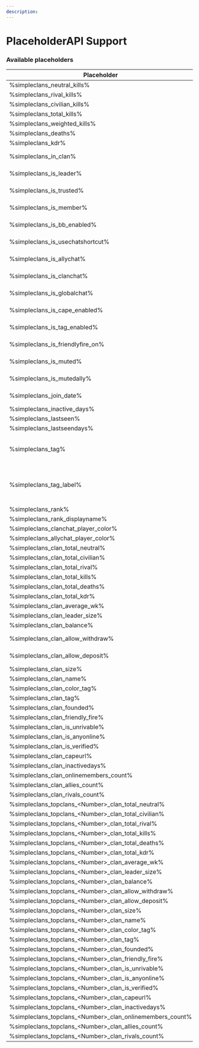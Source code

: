 ```yaml
---
description:
---
```


# PlaceholderAPI Support

### Available placeholders

| Placeholder | Result | Description |
| --- | --- | --- |
|%simpleclans_neutral_kills%|INTEGER||
|%simpleclans_rival_kills%|INTEGER||
|%simpleclans_civilian_kills%|INTEGER||
|%simpleclans_total_kills%|INTEGER||
|%simpleclans_weighted_kills%|INTEGER||
|%simpleclans_deaths%|INTEGER||
|%simpleclans_kdr%|FLOAT||
|%simpleclans_in_clan%|BOOLEAN (YES/NO)||
|%simpleclans_is_leader%|BOOLEAN (YES/NO)||
|%simpleclans_is_trusted%|BOOLEAN (YES/NO)||
|%simpleclans_is_member%|BOOLEAN (YES/NO)||
|%simpleclans_is_bb_enabled%|BOOLEAN (YES/NO)||
|%simpleclans_is_usechatshortcut%|BOOLEAN (YES/NO)||
|%simpleclans_is_allychat%|BOOLEAN (YES/NO)||
|%simpleclans_is_clanchat%|BOOLEAN (YES/NO)||
|%simpleclans_is_globalchat%|BOOLEAN (YES/NO)||
|%simpleclans_is_cape_enabled%|BOOLEAN (YES/NO)||
|%simpleclans_is_tag_enabled%|BOOLEAN (YES/NO)||
|%simpleclans_is_friendlyfire_on%|BOOLEAN (YES/NO)||
|%simpleclans_is_muted%|BOOLEAN (YES/NO)||
|%simpleclans_is_mutedally%|BOOLEAN (YES/NO)||
|%simpleclans_join_date%|DATE|Month, Day, Year, Hour|
|%simpleclans_inactive_days%|INTEGER||
|%simpleclans_lastseen%|INTEGER||
|%simpleclans_lastseendays%|INTEGER||
|%simpleclans_tag%|STRING|lowerscored Clan tag without color||
|%simpleclans_tag_label%|STRING|Clan tag with correct mayus, color and at the end &c|
|%simpleclans_rank%|STRING||
|%simpleclans_rank_displayname%|STRING||
|%simpleclans_clanchat_player_color%|||
|%simpleclans_allychat_player_color%|||
|%simpleclans_clan_total_neutral%|INTEGER||
|%simpleclans_clan_total_civilian%|INTEGER||
|%simpleclans_clan_total_rival%|INTEGER||
|%simpleclans_clan_total_kills%|INTEGER||
|%simpleclans_clan_total_deaths%|INTEGER||
|%simpleclans_clan_total_kdr%|FLOAT||
|%simpleclans_clan_average_wk%|INTEGER||
|%simpleclans_clan_leader_size%|INTEGER||
|%simpleclans_clan_balance%|INTEGER||
|%simpleclans_clan_allow_withdraw%|BOOLEAN (YES/NO)||
|%simpleclans_clan_allow_deposit%|BOOLEAN (YES/NO)||
|%simpleclans_clan_size%|INTEGER|||
|%simpleclans_clan_name%|STRING|||
|%simpleclans_clan_color_tag%|||
|%simpleclans_clan_tag%|||
|%simpleclans_clan_founded%|||
|%simpleclans_clan_friendly_fire%|||
|%simpleclans_clan_is_unrivable%|||
|%simpleclans_clan_is_anyonline%|||
|%simpleclans_clan_is_verified%|||
|%simpleclans_clan_capeurl%|||
|%simpleclans_clan_inactivedays%|||
|%simpleclans_clan_onlinemembers_count%|||
|%simpleclans_clan_allies_count%|||
|%simpleclans_clan_rivals_count%|||
|%simpleclans_topclans_\<Number>_clan_total_neutral%|||
|%simpleclans_topclans_\<Number>_clan_total_civilian%|||
|%simpleclans_topclans_\<Number>_clan_total_rival%|||
|%simpleclans_topclans_\<Number>_clan_total_kills%|||
|%simpleclans_topclans_\<Number>_clan_total_deaths%|||
|%simpleclans_topclans_\<Number>_clan_total_kdr%|||
|%simpleclans_topclans_\<Number>_clan_average_wk%|||
|%simpleclans_topclans_\<Number>_clan_leader_size%|||
|%simpleclans_topclans_\<Number>_clan_balance%|||
|%simpleclans_topclans_\<Number>_clan_allow_withdraw%|||
|%simpleclans_topclans_\<Number>_clan_allow_deposit%|||
|%simpleclans_topclans_\<Number>_clan_size%|||
|%simpleclans_topclans_\<Number>_clan_name%|||
|%simpleclans_topclans_\<Number>_clan_color_tag%|||
|%simpleclans_topclans_\<Number>_clan_tag%|||
|%simpleclans_topclans_\<Number>_clan_founded%|||
|%simpleclans_topclans_\<Number>_clan_friendly_fire%|||
|%simpleclans_topclans_\<Number>_clan_is_unrivable%|||
|%simpleclans_topclans_\<Number>_clan_is_anyonline%|||
|%simpleclans_topclans_\<Number>_clan_is_verified%|||
|%simpleclans_topclans_\<Number>_clan_capeurl%|||
|%simpleclans_topclans_\<Number>_clan_inactivedays%|||
|%simpleclans_topclans_\<Number>_clan_onlinemembers_count%|||
|%simpleclans_topclans_\<Number>_clan_allies_count%|||
|%simpleclans_topclans_\<Number>_clan_rivals_count%|||